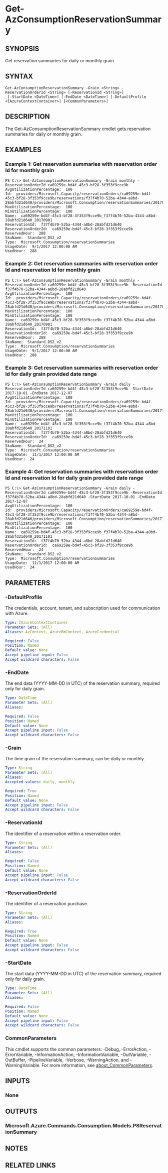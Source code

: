 ﻿---
external help file: Microsoft.Azure.PowerShell.Cmdlets.Consumption.dll-Help.xml
Module Name: Az.Billing
online version: https://docs.microsoft.com/en-us/powershell/module/az.billing/get-azconsumptionreservationsummary
schema: 2.0.0
---

# Get-AzConsumptionReservationSummary

## SYNOPSIS
Get reservation summaries for daily or monthly grain.

## SYNTAX

```
Get-AzConsumptionReservationSummary -Grain <String> -ReservationOrderId <String> [-ReservationId <String>]
 [-StartDate <DateTime>] [-EndDate <DateTime>] [-DefaultProfile <IAzureContextContainer>] [<CommonParameters>]
```

## DESCRIPTION
The Get-AzConsumptionReservationSummary cmdlet gets reservation summaries for daily or monthly grain.

## EXAMPLES

### Example 1: Get reservation summaries with reservation order Id for monthly grain
```
PS C:\> Get-AzConsumptionReservationSummary -Grain monthly -ReservationOrderId ca69259e-bd4f-45c3-bf28-3f353f9cce9b
AvgUtilizationPercentage:  100
Id:  providers/Microsoft.Capacity/reservationOrders/ca69259e-bd4f-45c3-bf28-3f353f9cce9b/reservations/f37f4b70-52ba-4344-a8bd-28abfd21d640/providers/Microsoft.Consumption/reservationSummaries/20170901
MaxUtilizationPercentage:  100
MinUtilizationPercentage:  100
Name:  ca69259e-bd4f-45c3-bf28-3f353f9cce9b_f37f4b70-52ba-4344-a8bd-28abfd21d640_20170901
ReservationId:  f37f4b70-52ba-4344-a8bd-28abfd21d640
ReservationOrderId:  ca69259e-bd4f-45c3-bf28-3f353f9cce9b
ReservedHour:  288
SkuName:  Standard_DS2_v2
Type:  Microsoft.Consumption/reservationSummaries
UsageDate:  9/1/2017 12:00:00 AM
UsedHour:  288
```

### Example 2: Get reservation summaries with reservation order Id and reservation Id for monthly grain
```
PS C:\> Get-AzConsumptionReservationSummary -Grain monthly -ReservationOrderId ca69259e-bd4f-45c3-bf28-3f353f9cce9b -ReservationId f37f4b70-52ba-4344-a8bd-28abfd21d640
AvgUtilizationPercentage:  100
Id:  providers/Microsoft.Capacity/reservationOrders/ca69259e-bd4f-45c3-bf28-3f353f9cce9b/reservations/f37f4b70-52ba-4344-a8bd-28abfd21d640/providers/Microsoft.Consumption/reservationSummaries/20170901
MaxUtilizationPercentage:  100
MinUtilizationPercentage:  100
Name:  ca69259e-bd4f-45c3-bf28-3f353f9cce9b_f37f4b70-52ba-4344-a8bd-28abfd21d640_20170901
ReservationId:  f37f4b70-52ba-4344-a8bd-28abfd21d640
ReservationOrderId:  ca69259e-bd4f-45c3-bf28-3f353f9cce9b
ReservedHour:  288
SkuName:  Standard_DS2_v2
Type:  Microsoft.Consumption/reservationSummaries
UsageDate:  9/1/2017 12:00:00 AM
UsedHour:  288
```

### Example 3: Get reservation summaries with reservation order Id for daily grain provided date range
```
PS C:\> Get-AzConsumptionReservationSummary -Grain daily -ReservationOrderId ca69259e-bd4f-45c3-bf28-3f353f9cce9b -StartDate 2017-10-01 -EndDate 2017-12-07
AvgUtilizationPercentage:  100
Id:  providers/Microsoft.Capacity/reservationOrders/ca69259e-bd4f-45c3-bf28-3f353f9cce9b/reservations/f37f4b70-52ba-4344-a8bd-28abfd21d640/providers/Microsoft.Consumption/reservationSummaries/20171101
MaxUtilizationPercentage:  100
MinUtilizationPercentage:  100
Name:  ca69259e-bd4f-45c3-bf28-3f353f9cce9b_f37f4b70-52ba-4344-a8bd-28abfd21d640_20171101
ReservationId:  f37f4b70-52ba-4344-a8bd-28abfd21d640
ReservationOrderId:  ca69259e-bd4f-45c3-bf28-3f353f9cce9b
ReservedHour:  24
SkuName:  Standard_DS2_v2
Type:  Microsoft.Consumption/reservationSummaries
UsageDate:  11/1/2017 12:00:00 AM
UsedHour:  24
```

### Example 4: Get reservation summaries with reservation order Id and reservation Id for daily grain provided date range
```
PS C:\> Get-AzConsumptionReservationSummary -Grain daily -ReservationOrderId ca69259e-bd4f-45c3-bf28-3f353f9cce9b -ReservationId f37f4b70-52ba-4344-a8bd-28abfd21d640 -StartDate 2017-10-01 -EndDate 2017-12-07
AvgUtilizationPercentage:  100
Id:  providers/Microsoft.Capacity/reservationOrders/ca69259e-bd4f-45c3-bf28-3f353f9cce9b/reservations/f37f4b70-52ba-4344-a8bd-28abfd21d640/providers/Microsoft.Consumption/reservationSummaries/20171101
MaxUtilizationPercentage:  100
MinUtilizationPercentage:  100
Name:  ca69259e-bd4f-45c3-bf28-3f353f9cce9b_f37f4b70-52ba-4344-a8bd-28abfd21d640_20171101
ReservationId:  f37f4b70-52ba-4344-a8bd-28abfd21d640
ReservationOrderId:  ca69259e-bd4f-45c3-bf28-3f353f9cce9b
ReservedHour:  24
SkuName:  Standard_DS2_v2
Type:  Microsoft.Consumption/reservationSummaries
UsageDate:  11/1/2017 12:00:00 AM
UsedHour:  24
```

## PARAMETERS

### -DefaultProfile
The credentials, account, tenant, and subscription used for communication with Azure.

```yaml
Type: IAzureContextContainer
Parameter Sets: (All)
Aliases: AzContext, AzureRmContext, AzureCredential

Required: False
Position: Named
Default value: None
Accept pipeline input: False
Accept wildcard characters: False
```

### -EndDate
The end data (YYYY-MM-DD in UTC) of the reservation summary, required only for daily grain.

```yaml
Type: DateTime
Parameter Sets: (All)
Aliases:

Required: False
Position: Named
Default value: None
Accept pipeline input: False
Accept wildcard characters: False
```

### -Grain
The time grain of the reservation summary, can be daily or monthly.

```yaml
Type: String
Parameter Sets: (All)
Aliases:
Accepted values: daily, monthly

Required: True
Position: Named
Default value: None
Accept pipeline input: False
Accept wildcard characters: False
```

### -ReservationId
The identifier of a reservation within a reservation order.

```yaml
Type: String
Parameter Sets: (All)
Aliases:

Required: False
Position: Named
Default value: None
Accept pipeline input: False
Accept wildcard characters: False
```

### -ReservationOrderId
The identifier of a reservation purchase.

```yaml
Type: String
Parameter Sets: (All)
Aliases:

Required: True
Position: Named
Default value: None
Accept pipeline input: False
Accept wildcard characters: False
```

### -StartDate
The start data (YYYY-MM-DD in UTC) of the reservation summary, required only for daily grain.

```yaml
Type: DateTime
Parameter Sets: (All)
Aliases:

Required: False
Position: Named
Default value: None
Accept pipeline input: False
Accept wildcard characters: False
```

### CommonParameters
This cmdlet supports the common parameters: -Debug, -ErrorAction, -ErrorVariable, -InformationAction, -InformationVariable, -OutVariable, -OutBuffer, -PipelineVariable, -Verbose, -WarningAction, and -WarningVariable. For more information, see [about_CommonParameters](http://go.microsoft.com/fwlink/?LinkID=113216).

## INPUTS

### None
## OUTPUTS

### Microsoft.Azure.Commands.Consumption.Models.PSReservationSummary
## NOTES

## RELATED LINKS
